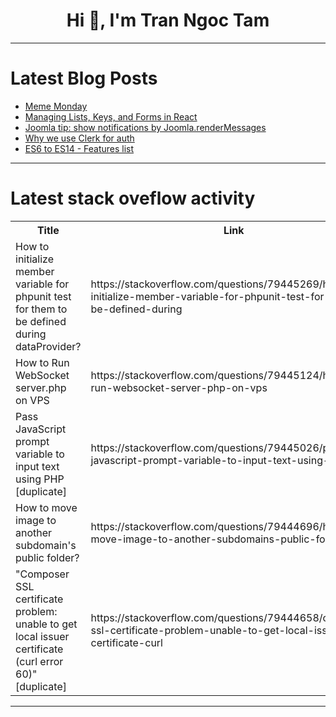 <h1 align="center">Hi 👋, I'm Tran Ngoc Tam</h1>

---

# Latest Blog Posts 
<!-- BLOG-POST-LIST:START -->
- [Meme Monday](https://dev.to/ben/meme-monday-13in)
- [Managing Lists, Keys, and Forms in React](https://dev.to/johnschibelli/managing-lists-keys-and-forms-in-react-5ao4)
- [Joomla tip: show notifications by Joomla.renderMessages](https://dev.to/sergeytolkachyov/joomla-tip-show-notifications-by-joomlarendermessages-13lm)
- [Why we use Clerk for auth](https://dev.to/bucketdotco/why-we-use-clerk-for-auth-5hjp)
- [ES6 to ES14 - Features list](https://dev.to/shubhamtiwari909/es6-to-es14-features-list-57am)
<!-- BLOG-POST-LIST:END -->

---

# Latest stack oveflow activity
<table>
  <tr><th>Title</th><th>Link</th></tr>
  <!-- STACKOVERFLOW:START --><tr><td>How to initialize member variable for phpunit test for them to be defined during dataProvider?</td><td>https://stackoverflow.com/questions/79445269/how-to-initialize-member-variable-for-phpunit-test-for-them-to-be-defined-during</td></tr><tr><td>How to Run WebSocket server.php on VPS</td><td>https://stackoverflow.com/questions/79445124/how-to-run-websocket-server-php-on-vps</td></tr><tr><td>Pass JavaScript prompt variable to input text using PHP [duplicate]</td><td>https://stackoverflow.com/questions/79445026/pass-javascript-prompt-variable-to-input-text-using-php</td></tr><tr><td>How to move image to another subdomain&#39;s public folder?</td><td>https://stackoverflow.com/questions/79444696/how-to-move-image-to-another-subdomains-public-folder</td></tr><tr><td>&quot;Composer SSL certificate problem: unable to get local issuer certificate &lpar;curl error 60&rpar;&quot; [duplicate]</td><td>https://stackoverflow.com/questions/79444658/composer-ssl-certificate-problem-unable-to-get-local-issuer-certificate-curl</td></tr><!-- STACKOVERFLOW:END -->
</table>

---


